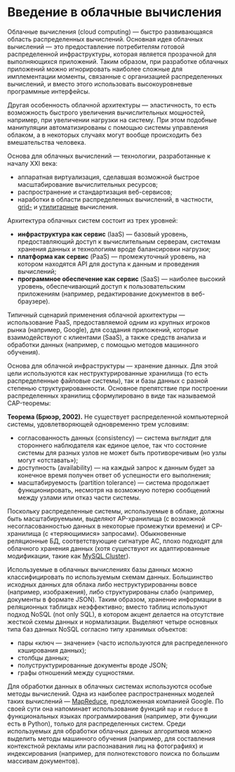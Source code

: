 # Введение в облачные вычисления

Облачные вычисления (cloud computing) — быстро развивающаяся область распределенных вычислений. 
Основная идея облачных вычислений — это предоставление потребителям готовой распределенной инфраструктуры, 
которая является прозрачной для выполняющихся приложений. Таким образом, при разработке облачных приложений можно 
игнорировать наиболее сложные для имплементации моменты, связанные с организацией распределенных вычислений, 
и вместо этого использовать высокоуровневые программные интерфейсы. 

Другая особенность облачной архитектуры — эластичность, то есть возможность быстрого увеличения вычислительных мощностей, 
например, при увеличении нагрузки на систему. При этом подобные манипуляции автоматизированы с помощью системы управления облаком, 
а в некоторых случаях могут вообще происходить без вмешательства человека.

Основа для облачных вычислений — технологии, разработанные к началу XXI века:

  * аппаратная виртуализация, сделавшая возможной быстрое масштабирование вычислительных ресурсов;
  * распространение и стандартизация веб-сервисов;
  * наработки в области распределенных вычислений, в частности, [grid-][1] и [утилитарные][2] вычисления.

Архитектура облачных систем состоит из трех уровней:

  * **инфраструктура как сервис** (IaaS) — базовый уровень, предоставляющий доступ к вычислительным серверам, 
    системам хранения данных и технологиям вроде балансировки нагрузки;
  * **платформа как сервис** (PaaS) — промежуточный уровень, на котором находятся API для доступа к данным 
    и проведения вычислений;
  * **программное обеспечение как сервис** (SaaS) — наиболее высокий уровень, обеспечивающий доступ 
    к пользовательским приложениям (например, редактирование документов в веб-браузере).

Типичный сценарий применения облачной архитектуры — использование PaaS, предоставляемой одним из крупных игроков рынка 
(например, Google), для создания приложений, которые взаимодействуют с клиентами (SaaS), а также средств анализа 
и обработки данных (например, с помощью методов машинного обучения).

Основа для облачной инфраструктуры — хранение данных. Для этой цели используются как неструктурированные хранилища (то есть распределенные файловые системы), так и базы данных с разной степенью структурированности. Основное препятствие при построении распределенных хранилищ сформулировано в виде так называемой CAP-теоремы:

**Теорема (Брюэр, 2002).** Не существует распределенной компьютерной системы, удовлетворяющей одновременно трем условиям:

  * согласованность данных (consistency) — система выглядит для стороннего наблюдателя как единое целое, так что состояние системы
    для разных узлов не может быть противоречивым (но узлы могут «отставать»);
  * доступность (availability) — на каждый запрос к данным будет за конечное время получен ответ об успешности его выполнения;
  * масштабируемость (partition tolerance) — система продолжает функционировать, несмотря на возможную потерю 
    сообщений между узлами или отказ части системы.

Поскольку распределенные системы, используемые в облаке, должны быть масштабируемыми, выделяют AP-хранилища 
(с возможной несогласованностью данных в некоторые промежутки времени) и CP-хранилища (с «теряющимися» запросами). 
Обыкновенные реляционные БД, соответствующие сигнатуре AC, плохо подходят для облачного хранения данных 
(хотя существуют их адаптированные модификации, такие как [MySQL Cluster][3]).

Используемые в облачных вычислениях базы данных можно классифицировать по используемым схемам данных. 
Большинство исходных данных для облака либо неструктурированны вовсе (например, изображения), либо структурированы слабо 
(например, документы в формате JSON). Таким образом, хранение информации в реляционных таблицах неэффективно; 
вместо таблиц используют подход NoSQL (not only SQL), в котором акцент делается на отсутствие жесткой схемы данных и нормализации. 
Выделяют четыре основных типа баз данных NoSQL согласно типу хранимых объектов:

  * пары «ключ — значение» (часто используются для распределенного кэширования данных);
  * столбцы данных;
  * полуструктурированные документы вроде JSON;
  * графы отношений между сущностями.

Для обработки данных в облачных системах используются особые методы вычислений. Одна из наиболее распространенных моделей 
таких вычислений — [MapReduce][4], предложенная компанией Google. По своей сути она напоминает использование функций 
`map` и `reduce` в функциональных языках программирования (например, эти функции есть в Python), только для распределенных систем. 
Среди используемых для обработки облачных данных алгоритмов можно выделить методы машинного обучения 
(например, для составления контекстной рекламы или распознавания лиц на фотографиях) и индексирования 
(например, для полнотекстового поиска по большим массивам документов).

[1]: https://en.wikipedia.org/wiki/Grid_computing
[2]: https://en.wikipedia.org/wiki/Utility_computing
[3]: https://www.mysql.com/products/cluster/
[4]: https://en.wikipedia.org/wiki/MapReduce
